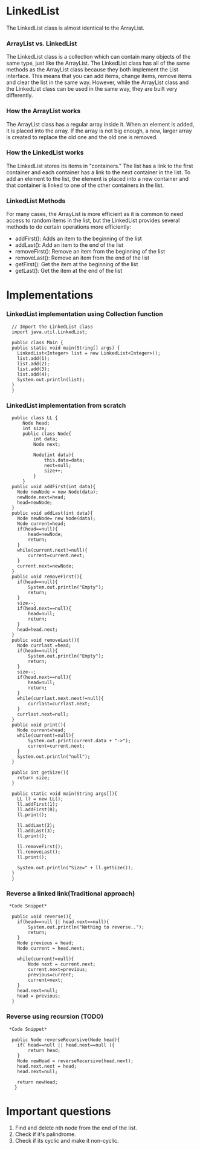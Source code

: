 # LinkedList
The LinkedList class is almost identical to the ArrayList.

### ArrayList vs. LinkedList
The LinkedList class is a collection which can contain many objects of the same type, just like the ArrayList. The LinkedList class has all of the same methods as the ArrayList class because they both implement the List interface. 
This means that you can add items, change items, remove items and clear the list in the same way. However, while the ArrayList class and the LinkedList class can be used in the same way, they are built very differently.

### How the ArrayList works
The ArrayList class has a regular array inside it. When an element is added, it is placed into the array. If the array is not big enough, a new, larger array is created to replace the old one and the old one is removed.

### How the LinkedList works
The LinkedList stores its items in "containers." The list has a link to the first container and each container has a link to the next container in the list. To add an element to the list, the element is placed into a new container and that container is linked to one of the other containers in the list.

### LinkedList Methods
For many cases, the ArrayList is more efficient as it is common to need access to random items in the list, but the LinkedList provides several methods to do certain operations more efficiently:
  - addFirst(): Adds an item to the beginning of the list
  -  addLast(): Add an item to the end of the list	
  - removeFirst(): Remove an item from the beginning of the list	
  - removeLast(): Remove an item from the end of the list	
  - getFirst(): Get the item at the beginning of the list	
  - getLast(): Get the item at the end of the list

# Implementations

### LinkedList implementation using Collection function
      
      // Import the LinkedList class
      import java.util.LinkedList;

      public class Main {
      public static void main(String[] args) {
        LinkedList<Integer> list = new LinkedList<Integer>();
        list.add(1);
        list.add(2);
        list.add(3);
        list.add(4);
        System.out.println(list);
      }
      }

### LinkedList implementation from scratch

      public class LL {
          Node head;
          int size;
          public class Node{
              int data;
              Node next;

              Node(int data){
                  this.data=data;
                  next=null;
                  size++;
              }
          }
      public void addFirst(int data){
        Node newNode = new Node(data);
        newNode.next=head;
        head=newNode;
      }
      public void addLast(int data){
        Node newNode= new Node(data);
        Node current=head;
        if(head==null){
            head=newNode;
            return;
        }
        while(current.next!=null){
            current=current.next;
        }
        current.next=newNode;
      }
      public void removeFirst(){
        if(head==null){
            System.out.println("Empty");
            return;
        }
        size--;
        if(head.next==null){
            head=null;
            return;
        }
        head=head.next;
      }
      public void removeLast(){
        Node currlast =head;
        if(head==null){
            System.out.println("Empty");
            return;
        }
        size--;
        if(head.next==null){
            head=null;
            return;
        }
        while(currlast.next.next!=null){
            currlast=currlast.next;
        }
        currlast.next=null;
      }
      public void print(){
        Node current=head;
        while(current!=null){
            System.out.print(current.data + "->");
            current=current.next;
        }
        System.out.println("null");
      }

      public int getSize(){
        return size;
      }

      public static void main(String args[]){
        LL ll = new LL();
        ll.addFirst(1);
        ll.addFirst(0);
        ll.print();

        ll.addLast(2);
        ll.addLast(3);
        ll.print();

        ll.removeFirst();
        ll.removeLast();
        ll.print();

        System.out.println("Size=" + ll.getSize());
      }
      }

  ### Reverse a linked link(Traditional approach)
  
     *Code Snippet*

      public void reverse(){
        if(head==null || head.next==null){
            System.out.println("Nothing to reverse..");
            return;
        }
        Node previous = head;
        Node current = head.next;

        while(current!=null){
            Node next = current.next;
            current.next=previous;
            previous=current;
            current=next;
        }
        head.next=null;
        head = previous;
      }

  ### Reverse using recursion (TODO)

     *Code Snippet*

      public Node reverseRecursive(Node head){
        if( head==null || head.next==null ){
            return head;
        }
        Node newHead = reverseRecursive(head.next);
        head.next.next = head;
        head.next=null;

        return newHead;
       }

  # Important questions
  1) Find and delete nth node from the end of the list.
  2) Check if it's palindrome.
  3) Check if its cyclic and make it non-cyclic.
